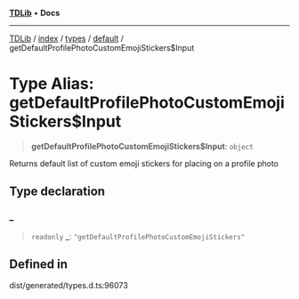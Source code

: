 [**TDLib**](../../../../../../README.md) • **Docs**

***

[TDLib](../../../../../../modules.md) / [index](../../../../../README.md) / [types](../../../README.md) / [default](../README.md) / getDefaultProfilePhotoCustomEmojiStickers$Input

# Type Alias: getDefaultProfilePhotoCustomEmojiStickers$Input

> **getDefaultProfilePhotoCustomEmojiStickers$Input**: `object`

Returns default list of custom emoji stickers for placing on a profile photo

## Type declaration

### \_

> `readonly` **\_**: `"getDefaultProfilePhotoCustomEmojiStickers"`

## Defined in

dist/generated/types.d.ts:96073
